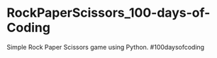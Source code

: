 # RockPaperScissors_100-days-of-Coding
Simple Rock Paper Scissors game using Python. #100daysofcoding
